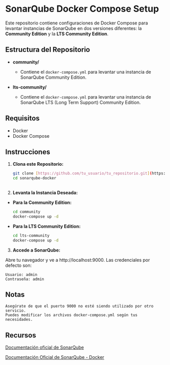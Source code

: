 # SonarQube Docker Compose Setup

Este repositorio contiene configuraciones de Docker Compose para levantar instancias de SonarQube en dos versiones diferentes: la **Community Edition** y la **LTS Community Edition**.

## Estructura del Repositorio

- **community/**
  - Contiene el `docker-compose.yml` para levantar una instancia de SonarQube Community Edition.
  
- **lts-community/**
  - Contiene el `docker-compose.yml` para levantar una instancia de SonarQube LTS (Long Term Support) Community Edition.

## Requisitos

- Docker
- Docker Compose

## Instrucciones


1. **Clona este Repositorio:**

   ```bash
   git clone [https://github.com/tu_usuario/tu_repositorio.git](https://github.com/NicoDQ/sonarqube-docker.git)
   cd sonarqube-docker
  
2. **Levanta la Instancia Deseada:**


- ****Para la Community Edition:****

   ```bash
   cd community
   docker-compose up -d 

- ****Para la LTS Community Edition:****

   ```bash
   cd lts-community
   docker-compose up -d

3. **Accede a SonarQube:**

Abre tu navegador y ve a http://localhost:9000.
Las credenciales por defecto son:

    Usuario: admin
    Contraseña: admin

## Notas

    Asegúrate de que el puerto 9000 no esté siendo utilizado por otro servicio.
    Puedes modificar los archivos docker-compose.yml según tus necesidades.

## Recursos

[Documentación oficial de SonarQube](https://docs.sonarsource.com/sonarqube/latest/)

[Documentación Oficial de SonarQube - Docker](https://docs.sonarsource.com/sonarqube/latest/setup-and-upgrade/install-the-server/installing-sonarqube-from-docker/)

